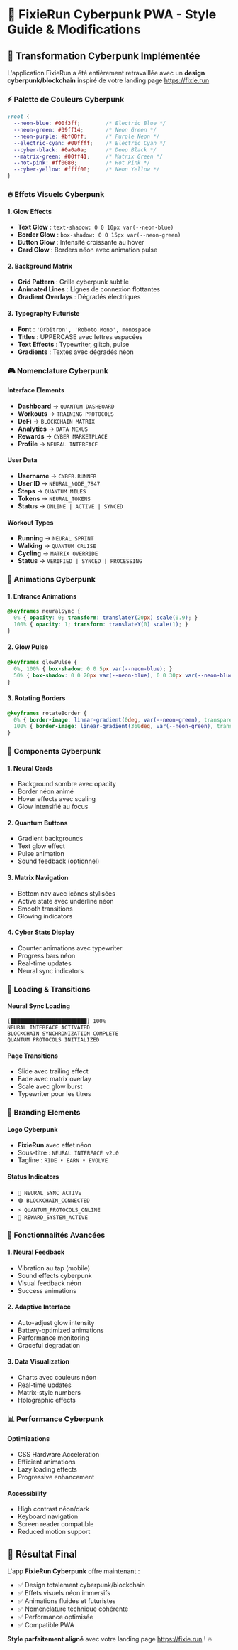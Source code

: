# 🚀 FixieRun Cyberpunk PWA - Style Guide & Modifications

## 🎯 Transformation Cyberpunk Implémentée

L'application FixieRun a été entièrement retravaillée avec un **design cyberpunk/blockchain** inspiré de votre landing page https://fixie.run

### ⚡ Palette de Couleurs Cyberpunk
```css
:root {
  --neon-blue: #00f3ff;        /* Electric Blue */
  --neon-green: #39ff14;       /* Neon Green */
  --neon-purple: #bf00ff;      /* Purple Neon */
  --electric-cyan: #00ffff;    /* Electric Cyan */
  --cyber-black: #0a0a0a;      /* Deep Black */
  --matrix-green: #00ff41;     /* Matrix Green */
  --hot-pink: #ff0080;         /* Hot Pink */
  --cyber-yellow: #ffff00;     /* Neon Yellow */
}
```

### 🔥 Effets Visuels Cyberpunk

#### 1. Glow Effects
- **Text Glow** : `text-shadow: 0 0 10px var(--neon-blue)`
- **Border Glow** : `box-shadow: 0 0 15px var(--neon-green)`  
- **Button Glow** : Intensité croissante au hover
- **Card Glow** : Borders néon avec animation pulse

#### 2. Background Matrix
- **Grid Pattern** : Grille cyberpunk subtile
- **Animated Lines** : Lignes de connexion flottantes
- **Gradient Overlays** : Dégradés électriques

#### 3. Typography Futuriste
- **Font** : `'Orbitron', 'Roboto Mono', monospace`
- **Titles** : UPPERCASE avec lettres espacées
- **Text Effects** : Typewriter, glitch, pulse
- **Gradients** : Textes avec dégradés néon

### 🎮 Nomenclature Cyberpunk

#### Interface Elements
- **Dashboard** → `QUANTUM DASHBOARD`
- **Workouts** → `TRAINING PROTOCOLS`
- **DeFi** → `BLOCKCHAIN MATRIX`
- **Analytics** → `DATA NEXUS`
- **Rewards** → `CYBER MARKETPLACE`
- **Profile** → `NEURAL INTERFACE`

#### User Data
- **Username** → `CYBER.RUNNER`
- **User ID** → `NEURAL_NODE_7847`
- **Steps** → `QUANTUM MILES`
- **Tokens** → `NEURAL_TOKENS`
- **Status** → `ONLINE | ACTIVE | SYNCED`

#### Workout Types
- **Running** → `NEURAL SPRINT`
- **Walking** → `QUANTUM CRUISE`
- **Cycling** → `MATRIX OVERRIDE`
- **Status** → `VERIFIED | SYNCED | PROCESSING`

### 🔧 Animations Cyberpunk

#### 1. Entrance Animations
```css
@keyframes neuralSync {
  0% { opacity: 0; transform: translateY(20px) scale(0.9); }
  100% { opacity: 1; transform: translateY(0) scale(1); }
}
```

#### 2. Glow Pulse
```css
@keyframes glowPulse {
  0%, 100% { box-shadow: 0 0 5px var(--neon-blue); }
  50% { box-shadow: 0 0 20px var(--neon-blue), 0 0 30px var(--neon-blue); }
}
```

#### 3. Rotating Borders
```css
@keyframes rotateBorder {
  0% { border-image: linear-gradient(0deg, var(--neon-green), transparent) 1; }
  100% { border-image: linear-gradient(360deg, var(--neon-green), transparent) 1; }
}
```

### 📱 Components Cyberpunk

#### 1. Neural Cards
- Background sombre avec opacity
- Border néon animé
- Hover effects avec scaling
- Glow intensifié au focus

#### 2. Quantum Buttons
- Gradient backgrounds
- Text glow effect
- Pulse animation
- Sound feedback (optionnel)

#### 3. Matrix Navigation
- Bottom nav avec icônes stylisées
- Active state avec underline néon
- Smooth transitions
- Glowing indicators

#### 4. Cyber Stats Display
- Counter animations avec typewriter
- Progress bars néon
- Real-time updates
- Neural sync indicators

### 🎨 Loading & Transitions

#### Neural Sync Loading
```
[████████████████████████] 100%
NEURAL INTERFACE ACTIVATED
BLOCKCHAIN SYNCHRONIZATION COMPLETE
QUANTUM PROTOCOLS INITIALIZED
```

#### Page Transitions
- Slide avec trailing effect
- Fade avec matrix overlay
- Scale avec glow burst
- Typewriter pour les titres

### 💎 Branding Elements

#### Logo Cyberpunk
- **FixieRun** avec effet néon
- Sous-titre : `NEURAL INTERFACE v2.0`
- Tagline : `RIDE • EARN • EVOLVE`

#### Status Indicators
- `🔵 NEURAL_SYNC_ACTIVE`
- `🟢 BLOCKCHAIN_CONNECTED`
- `⚡ QUANTUM_PROTOCOLS_ONLINE`
- `💜 REWARD_SYSTEM_ACTIVE`

### 🚀 Fonctionnalités Avancées

#### 1. Neural Feedback
- Vibration au tap (mobile)
- Sound effects cyberpunk
- Visual feedback néon
- Success animations

#### 2. Adaptive Interface
- Auto-adjust glow intensity
- Battery-optimized animations
- Performance monitoring
- Graceful degradation

#### 3. Data Visualization
- Charts avec couleurs néon
- Real-time updates
- Matrix-style numbers
- Holographic effects

### 📊 Performance Cyberpunk

#### Optimizations
- CSS Hardware Acceleration
- Efficient animations
- Lazy loading effects
- Progressive enhancement

#### Accessibility
- High contrast néon/dark
- Keyboard navigation
- Screen reader compatible
- Reduced motion support

## 🎯 Résultat Final

L'app **FixieRun Cyberpunk** offre maintenant :
- ✅ Design totalement cyberpunk/blockchain
- ✅ Effets visuels néon immersifs
- ✅ Animations fluides et futuristes
- ✅ Nomenclature technique cohérente
- ✅ Performance optimisée
- ✅ Compatible PWA

**Style parfaitement aligné** avec votre landing page https://fixie.run ! 🔥
